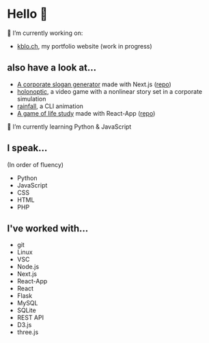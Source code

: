 # Hello 👋

🔭 I’m currently working on:
- [kblo.ch](https://kblo.ch), my portfolio website (work in progress)

## also have a look at...
- [A corporate slogan generator](https://corporate-dada.kblo.ch/) made with Next.js  ([repo](https://github.com/alpin111/corporate-dadaism))
- [holonoptic](https://glazial.itch.io/holonoptic), a video game with a nonlinear story set in a corporate simulation
- [rainfall](https://github.com/alpin111/rainfall), a CLI animation
- [A game of life study](https://conway-life-study.netlify.app/) made with React-App  ([repo](https://github.com/alpin111/game-of-life))

🌱 I’m currently learning Python & JavaScript

## I speak...
(In order of fluency)

- Python
- JavaScript
- CSS
- HTML
- PHP

## I've worked with...

- git
- Linux
- VSC
- Node.js
- Next.js
- React-App
- React
- Flask
- MySQL
- SQLite
- REST API
- D3.js
- three.js




<!--
**alpin111/alpin111** is a ✨ _special_ ✨ repository because its `README.md` (this file) appears on your GitHub profile.

Here are some ideas to get you started:

- 🔭 I’m currently working on ...
- 🌱 I’m currently learning ...
- 👯 I’m looking to collaborate on ...
- 🤔 I’m looking for help with ...
- 💬 Ask me about ...
- 📫 How to reach me: ...
- 😄 Pronouns: ...
- ⚡ Fun fact: ...
-->

